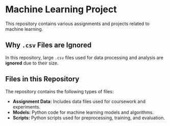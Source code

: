 # Machine Learning Project

This repository contains various assignments and projects related to machine learning.

## Why `.csv` Files are Ignored

In this repository, large `.csv` files used for data processing and analysis are **ignored** due to their size.

## Files in this Repository

The repository contains the following types of files:
- **Assignment Data:** Includes data files used for coursework and experiments.
- **Models:** Python code for machine learning models and algorithms.
- **Scripts:** Python scripts used for preprocessing, training, and evaluation.
